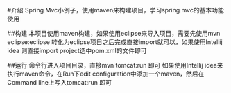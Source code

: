 #介绍
Spring Mvc小例子，使用maven来构建项目，学习spring mvc的基本功能使用

##构建
本项目使用maven构建，如果使用eclipse来导入项目，需要先使用mvn eclipse:eclipse 转化为eclipse项目之后完成直接import就可以，如果使用Intellij idea 则直接import project选中pom.xml的文件即可

##运行
命令行进入项目目录，直接mvn tomcat:run  即可 
如果使用Intellij idea来执行maven命令，在Run下edit configuration中添加一个maven，然后在Command line上写入tomcat:run 即可
